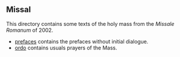 ## Missal

This directory contains some texts of the holy mass from the *Missale Romanum* of 2002.

- [prefaces](prefaces) contains the prefaces without initial dialogue.
- [ordo](ordo) contains usuals prayers of the Mass.